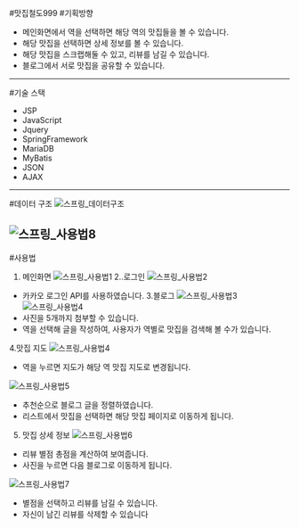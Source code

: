 #맛집철도999
#기획방향
- 메인화면에서 역을 선택하면 해당 역의 맛집들을 볼 수 있습니다.
- 해당 맛집을 선택하면 상세 정보를 볼 수 있습니다.
- 해당 맛집을 스크랩해둘 수 있고, 리뷰를 남길 수 있습니다.
- 블로그에서  서로 맛집을 공유할 수 있습니다.

-----------------
#기술 스택 
- JSP
- JavaScript
- Jquery
- SpringFramework
- MariaDB
- MyBatis
- JSON
- AJAX

-----------------
#데이터 구조
![스프링_데이터구조](https://user-images.githubusercontent.com/70155543/126991851-9506158e-ce20-4098-919c-1da3b1dc329f.PNG)

![스프링_사용법8](https://user-images.githubusercontent.com/70155543/126991921-e8247aa6-ad22-462d-9ca7-9e37aca8a9ac.PNG)
-----------------
#사용법
1. 메인화면
![스프링_사용법1](https://user-images.githubusercontent.com/70155543/126991873-560b1424-7d25-4ca0-80fd-b9b38cc68722.PNG)
2..로그인
![스프링_사용법2](https://user-images.githubusercontent.com/70155543/126991892-692a888c-2b3e-4cc7-91c7-6062fcf209a2.PNG)
- 카카오 로그인 API를 사용하였습니다.
3.블로그
![스프링_사용법3](https://user-images.githubusercontent.com/70155543/126991897-ed4bb5b6-1132-4f4b-a336-3a91abe665fb.PNG)
![스프링_사용법4](https://user-images.githubusercontent.com/70155543/126991937-e601611c-015f-4050-a0aa-1057f4293d29.PNG)
- 사진을 5개까지 첨부할 수 있습니다.
- 역을 선택해 글을 작성하여, 사용자가 역별로 맛집을 검색해 볼 수가 있습니다.

4.맛집 지도
![스프링_사용법4](https://user-images.githubusercontent.com/70155543/126991949-2c6798bf-c067-4c8b-a4cc-8f1f3897684e.PNG)
- 역을 누르면 지도가 해당 역 맛집 지도로 변경됩니다.



![스프링_사용법5](https://user-images.githubusercontent.com/70155543/126991956-236f28dd-4359-4479-926f-e6026dcb1af0.PNG)
- 추천순으로 블로그 글을 정렬하였습니다.
- 리스트에서 맛집을 선택하면 해당 맛집 페이지로 이동하게 됩니다.

5. 맛집 상세 정보
![스프링_사용법6](https://user-images.githubusercontent.com/70155543/126991908-b59a32ce-7d9b-43e5-9643-ef213317e6e9.PNG)
- 리뷰 별점 총점을 계산하여 보여줍니다.
- 사진을 누르면 다음 블로그로 이동하게 됩니다.

![스프링_사용법7](https://user-images.githubusercontent.com/70155543/126991919-5072da96-7ef5-4bd7-aaf3-712821ed7964.PNG)

- 별점을 선택하고 리뷰를 남길 수 있습니다.
- 자신이 남긴 리뷰를 삭제할 수 있습니다

